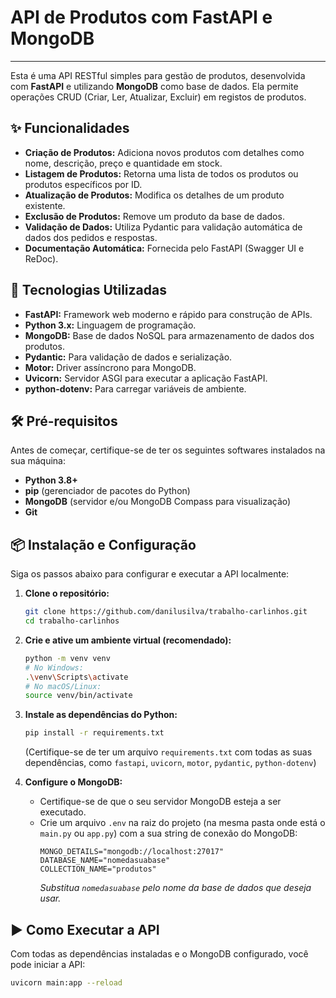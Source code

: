 # API de Produtos com FastAPI e MongoDB

---

Esta é uma API RESTful simples para gestão de produtos, desenvolvida com **FastAPI** e utilizando **MongoDB** como base de dados. Ela permite operações CRUD (Criar, Ler, Atualizar, Excluir) em registos de produtos.

## ✨ Funcionalidades

* **Criação de Produtos:** Adiciona novos produtos com detalhes como nome, descrição, preço e quantidade em stock.
* **Listagem de Produtos:** Retorna uma lista de todos os produtos ou produtos específicos por ID.
* **Atualização de Produtos:** Modifica os detalhes de um produto existente.
* **Exclusão de Produtos:** Remove um produto da base de dados.
* **Validação de Dados:** Utiliza Pydantic para validação automática de dados dos pedidos e respostas.
* **Documentação Automática:** Fornecida pelo FastAPI (Swagger UI e ReDoc).

## 🚀 Tecnologias Utilizadas

* **FastAPI:** Framework web moderno e rápido para construção de APIs.
* **Python 3.x:** Linguagem de programação.
* **MongoDB:** Base de dados NoSQL para armazenamento de dados dos produtos.
* **Pydantic:** Para validação de dados e serialização.
* **Motor:** Driver assíncrono para MongoDB.
* **Uvicorn:** Servidor ASGI para executar a aplicação FastAPI.
* **python-dotenv:** Para carregar variáveis de ambiente.

## 🛠️ Pré-requisitos

Antes de começar, certifique-se de ter os seguintes softwares instalados na sua máquina:

* **Python 3.8+**
* **pip** (gerenciador de pacotes do Python)
* **MongoDB** (servidor e/ou MongoDB Compass para visualização)
* **Git**

## 📦 Instalação e Configuração

Siga os passos abaixo para configurar e executar a API localmente:

1.  **Clone o repositório:**
    ```bash
    git clone https://github.com/danilusilva/trabalho-carlinhos.git
    cd trabalho-carlinhos
    ```

2.  **Crie e ative um ambiente virtual (recomendado):**
    ```bash
    python -m venv venv
    # No Windows:
    .\venv\Scripts\activate
    # No macOS/Linux:
    source venv/bin/activate
    ```

3.  **Instale as dependências do Python:**
    ```bash
    pip install -r requirements.txt
    ```
    (Certifique-se de ter um arquivo `requirements.txt` com todas as suas dependências, como `fastapi`, `uvicorn`, `motor`, `pydantic`, `python-dotenv`)

4.  **Configure o MongoDB:**
    * Certifique-se de que o seu servidor MongoDB esteja a ser executado.
    * Crie um arquivo `.env` na raiz do projeto (na mesma pasta onde está o `main.py` ou `app.py`) com a sua string de conexão do MongoDB:
        ```
        MONGO_DETAILS="mongodb://localhost:27017"
        DATABASE_NAME="nomedasuabase"
        COLLECTION_NAME="produtos"
        ```
        *Substitua `nomedasuabase` pelo nome da base de dados que deseja usar.*

## ▶️ Como Executar a API

Com todas as dependências instaladas e o MongoDB configurado, você pode iniciar a API:

```bash
uvicorn main:app --reload
